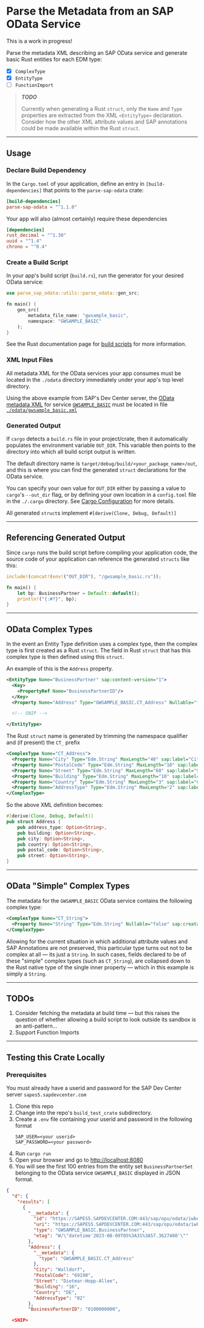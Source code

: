 # Parse the Metadata from an SAP OData Service

This is a work in progress!

Parse the metadata XML describing an SAP OData service and generate basic Rust entities for each EDM type:

* [x] `ComplexType`
* [x] `EntityType`
* [ ] `FunctionImport`

> ***TODO***
>
> Currently when generating a Rust `struct`, only the `Name` and `Type` properties are extracted from the XML `<EntityType>` declaration.<br>
> Consider how the other XML attribute values and SAP annotations could be made available within the Rust `struct`.

---
## Usage

### Declare Build Dependency

In the `Cargo.toml` of your application, define an entry in `[build-dependencies]` that points to the `parse-sap-odata` crate:

```toml
[build-dependencies]
parse-sap-odata = "^1.1.0"
```

Your app will also (almost certainly) require these dependencies

```toml
[dependencies]
rust_decimal = "^1.30"
uuid = "^1.4"
chrono = "^0.4"
```

### Create a Build Script

In your app's build script (`build.rs`), run the generator for your desired OData service:

```rust
use parse_sap_odata::utils::parse_odata::gen_src;

fn main() {
    gen_src(
        metadata_file_name: "gwsample_basic",
        namespace: "GWSAMPLE_BASIC"
    );
}
```

See the Rust documentation page for [build scripts](https://doc.rust-lang.org/cargo/reference/build-scripts.html) for more information.

### XML Input Files

All metadata XML for the OData services your app consumes must be located in the `./odata` directory immediately under your app's top level directory.

Using the above example from SAP's Dev Center server, the [OData metadata XML](https://sapes5.sapdevcenter.com/sap/opu/odata/iwbep/GWSAMPLE_BASIC/$metadata) for service [`GWSAMPLE_BASIC`](https://sapes5.sapdevcenter.com/sap/opu/odata/iwbep/GWSAMPLE_BASIC/) must be located in file [`./odata/gwsample_basic.xml`](./build_test_crate/odata/gwsample_basic.xml)

### Generated Output

If `cargo` detects a `build.rs` file in your project/crate, then it automatically populates the environment variable `OUT_DIR`.
This variable then points to the directory into which all build script output is written.

The default directory name is `target/debug/build/<your_package_name>/out`, and this is where you can find the generated `struct` declarations for the OData service.

You can specify your own value for `OUT_DIR` either by passing a value to `cargo`'s `--out_dir` flag, or by defining your own location in a `config.toml` file in the `./.cargo` directory.
See [Cargo Configuration](https://doc.rust-lang.org/cargo/reference/config.html) for more details.

All generated `struct`s implement `#[derive(Clone, Debug, Default)]`

---

## Referencing Generated Output

Since `cargo` runs the build script before compiling your application code, the source code of your application can reference the generated `structs` like this:

```rust
include!(concat!(env!("OUT_DIR"), "/gwsample_basic.rs"));

fn main() {
    let bp: BusinessPartner = Default::default();
    println!("{:#?}", bp);
}
```

---

## OData Complex Types

In the event an Entity Type definition uses a complex type, then the complex type is first created as a Rust `struct`.
The field in Rust `struct` that has this complex type is then defined using this `struct`.

An example of this is the `Address` property.

```xml
<EntityType Name="BusinessPartner" sap:content-version="1">
  <Key>
    <PropertyRef Name="BusinessPartnerID"/>
  </Key>
  <Property Name="Address" Type="GWSAMPLE_BASIC.CT_Address" Nullable="false"/>

  <!-- SNIP -->

</EntityType>
```

The Rust `struct` name is generated by trimming the namespace qualifier and (if present) the `CT_` prefix

```xml
<ComplexType Name="CT_Address">
  <Property Name="City" Type="Edm.String" MaxLength="40" sap:label="City" sap:semantics="city"/>
  <Property Name="PostalCode" Type="Edm.String" MaxLength="10" sap:label="Postal Code" sap:semantics="zip"/>
  <Property Name="Street" Type="Edm.String" MaxLength="60" sap:label="Street" sap:semantics="street"/>
  <Property Name="Building" Type="Edm.String" MaxLength="10" sap:label="Building"/>
  <Property Name="Country" Type="Edm.String" MaxLength="3" sap:label="Country" sap:semantics="country"/>
  <Property Name="AddressType" Type="Edm.String" MaxLength="2" sap:label="Address Type"/>
</ComplexType>
```

So the above XML definition becomes:

```rust
#[derive(Clone, Debug, Default)]
pub struct Address {
    pub address_type: Option<String>,
    pub building: Option<String>,
    pub city: Option<String>,
    pub country: Option<String>,
    pub postal_code: Option<String>,
    pub street: Option<String>,
}
```

---

## OData "Simple" Complex Types

The metadata for the `GWSAMPLE_BASIC` OData service contains the following complex type:

```xml
<ComplexType Name="CT_String">
  <Property Name="String" Type="Edm.String" Nullable="false" sap:creatable="false" sap:updatable="false" sap:sortable="false" sap:filterable="false"/>
</ComplexType>
```

Allowing for the current situation in which additional attribute values and SAP Annotations are not preserved, this particular type turns out not to be complex at all &mdash; its just a `String`.
In such cases, fields declared to be of these "simple" complex types (such as `CT_String`), are collapsed down to the Rust native type of the single inner property &mdash; which in this example is simply a `String`.

---

## TODOs

1. Consider fetching the metadata at build time &mdash; but this raises the question of whether allowing a build script to look outside its sandbox is an anti-pattern...
1. Support Function Imports

---

## Testing this Crate Locally

### Prerequisites

You must already have a userid and password for the SAP Dev Center server `sapes5.sapdevcenter.com`

1. Clone this repo
2. Change into the repo's `build_test_crate` subdirectory.
3. Create a `.env` file containing your userid and password in the following format
   ```env
   SAP_USER=<your userid>
   SAP_PASSWORD=<your password>
   ```
4. Run `cargo run`
5. Open your browser and go to <http://localhost:8080>
6. You will see the first 100 entries from the entity set `BusinessPartnerSet` belonging to the OData service `GWSAMPLE_BASIC` displayed in JSON format.

```json
{
  "d": {
    "results": [
      {
        "__metadata": {
          "id": "https://SAPES5.SAPDEVCENTER.COM:443/sap/opu/odata/iwbep/GWSAMPLE_BASIC/BusinessPartnerSet('0100000000')",
          "uri": "https://SAPES5.SAPDEVCENTER.COM:443/sap/opu/odata/iwbep/GWSAMPLE_BASIC/BusinessPartnerSet('0100000000')",
          "type": "GWSAMPLE_BASIC.BusinessPartner",
          "etag": "W/\"datetime'2023-08-09T05%3A31%3A57.3627400'\""
        },
        "Address": {
          "__metadata": {
            "type": "GWSAMPLE_BASIC.CT_Address"
          },
          "City": "Walldorf",
          "PostalCode": "69190",
          "Street": "Dietmar-Hopp-Allee",
          "Building": "16",
          "Country": "DE",
          "AddressType": "02"
        },
        "BusinessPartnerID": "0100000000",

  <SNIP>
```
